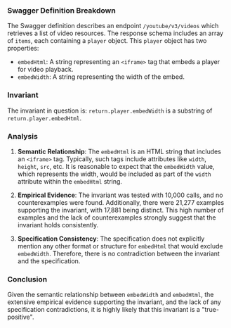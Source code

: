 ### Swagger Definition Breakdown

The Swagger definition describes an endpoint `/youtube/v3/videos` which retrieves a list of video resources. The response schema includes an array of `items`, each containing a `player` object. This `player` object has two properties:

- `embedHtml`: A string representing an `<iframe>` tag that embeds a player for video playback.
- `embedWidth`: A string representing the width of the embed.

### Invariant

The invariant in question is: `return.player.embedWidth` is a substring of `return.player.embedHtml`.

### Analysis

1. **Semantic Relationship**: The `embedHtml` is an HTML string that includes an `<iframe>` tag. Typically, such tags include attributes like `width`, `height`, `src`, etc. It is reasonable to expect that the `embedWidth` value, which represents the width, would be included as part of the `width` attribute within the `embedHtml` string.

2. **Empirical Evidence**: The invariant was tested with 10,000 calls, and no counterexamples were found. Additionally, there were 21,277 examples supporting the invariant, with 17,881 being distinct. This high number of examples and the lack of counterexamples strongly suggest that the invariant holds consistently.

3. **Specification Consistency**: The specification does not explicitly mention any other format or structure for `embedHtml` that would exclude `embedWidth`. Therefore, there is no contradiction between the invariant and the specification.

### Conclusion

Given the semantic relationship between `embedWidth` and `embedHtml`, the extensive empirical evidence supporting the invariant, and the lack of any specification contradictions, it is highly likely that this invariant is a "true-positive".
